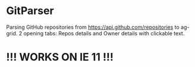 # GitParser
Parsing GitHub repositories from https://api.github.com/repositories to ag-grid. 2 opening tabs: Repos details and Owner details with clickable text. 
# !!! WORKS ON IE 11 !!!
